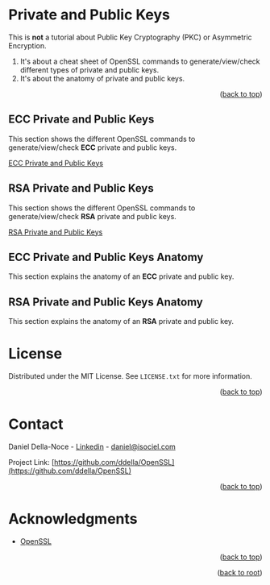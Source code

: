 <!-- Improved compatibility of back to top link: See: https://github.com/othneildrew/Best-README-Template/pull/73 -->
<a name="readme-top"></a>

# Private and Public Keys
This is **not** a tutorial about Public Key Cryptography (PKC) or Asymmetric Encryption.
1. It's about a cheat sheet of OpenSSL commands to generate/view/check different types of private and public keys.
2. It's about the anatomy of private and public keys.  
<p align="right">(<a href="#readme-top">back to top</a>)</p>

## ECC Private and Public Keys
This section shows the different OpenSSL commands to generate/view/check **ECC** private and public keys.
<p align="left"><a href="ECC-PPK">ECC Private and Public Keys</a></p>

## RSA Private and Public Keys
This section shows the different OpenSSL commands to generate/view/check **RSA** private and public keys.
<p align="left"><a href="RSA-PPK">RSA Private and Public Keys</a></p>

## ECC Private and Public Keys Anatomy
This section explains the anatomy of an **ECC** private and public key.

## RSA Private and Public Keys Anatomy
This section explains the anatomy of an **RSA** private and public key.

<!-- LICENSE -->
# License
Distributed under the MIT License. See `LICENSE.txt` for more information.
<p align="right">(<a href="#readme-top">back to top</a>)</p>

<!-- CONTACT -->
# Contact
Daniel Della-Noce - [Linkedin](https://www.linkedin.com/in/daniel-della-noce-2176b622/) - daniel@isociel.com

Project Link: [https://github.com/ddella/OpenSSL](https://github.com/ddella/OpenSSL)
<p align="right">(<a href="#readme-top">back to top</a>)</p>

<!-- ACKNOWLEDGMENTS -->
# Acknowledgments
* [OpenSSL](https://www.openssl.org/)

<p align="right">(<a href="#readme-top">back to top</a>)</p>
<p align="right">(<a href="../../../">back to root</a>)</p>

